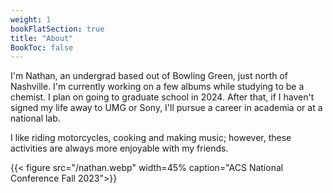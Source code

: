 ```yaml
---
weight: 1
bookFlatSection: true
title: "About"
BookToc: false
---
```


I'm Nathan, an undergrad based out of Bowling Green, just north of Nashville. I'm currently working on a few albums while studying to be a chemist. I plan on going to graduate school in 2024. After that, if I haven't signed my life away to UMG or Sony, I'll pursue a career in academia or at a national lab.

I like riding motorcycles, cooking and making music; however, these activities are always more enjoyable with my friends.

{{< figure src="/nathan.webp" width=45%  caption="ACS National Conference Fall 2023">}}